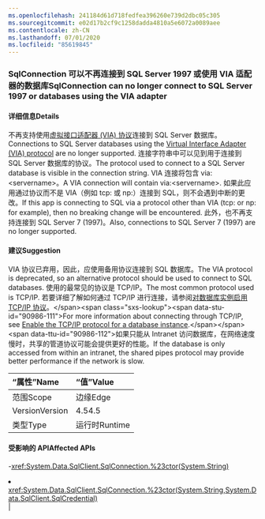 ```yaml
---
ms.openlocfilehash: 241184d61d718fedfea396260e739d2dbc05c305
ms.sourcegitcommit: e02d17b2cf9c1258dadda4810a5e6072a0089aee
ms.contentlocale: zh-CN
ms.lasthandoff: 07/01/2020
ms.locfileid: "85619845"
---
```

### <a name="sqlconnection-can-no-longer-connect-to-sql-server-1997-or-databases-using-the-via-adapter"></a><span data-ttu-id="90986-101">SqlConnection 可以不再连接到 SQL Server 1997 或使用 VIA 适配器的数据库</span><span class="sxs-lookup"><span data-stu-id="90986-101">SqlConnection can no longer connect to SQL Server 1997 or databases using the VIA adapter</span></span>

#### <a name="details"></a><span data-ttu-id="90986-102">详细信息</span><span class="sxs-lookup"><span data-stu-id="90986-102">Details</span></span>

<span data-ttu-id="90986-103">不再支持使用[虚拟接口适配器 (VIA) 协议](https://docs.microsoft.com/previous-versions/sql/sql-server-2008-r2/ms191229(v=sql.105))连接到 SQL Server 数据库。</span><span class="sxs-lookup"><span data-stu-id="90986-103">Connections to SQL Server databases using the [Virtual Interface Adapter (VIA) protocol](https://docs.microsoft.com/previous-versions/sql/sql-server-2008-r2/ms191229(v=sql.105)) are no longer supported.</span></span> <span data-ttu-id="90986-104">连接字符串中可以见到用于连接到 SQL Server 数据库的协议。</span><span class="sxs-lookup"><span data-stu-id="90986-104">The protocol used to connect to a SQL Server database is visible in the connection string.</span></span> <span data-ttu-id="90986-105">VIA 连接将包含 via:&lt;servername&gt;。</span><span class="sxs-lookup"><span data-stu-id="90986-105">A VIA connection will contain via:&lt;servername&gt;.</span></span> <span data-ttu-id="90986-106">如果此应用通过协议而不是 VIA（例如 tcp: 或 np:）连接到 SQL，则不会遇到中断的更改。</span><span class="sxs-lookup"><span data-stu-id="90986-106">If this app is connecting to SQL via a protocol other than VIA (tcp: or np: for example), then no breaking change will be encountered.</span></span> <span data-ttu-id="90986-107">此外，也不再支持连接到 SQL Server 7 (1997)。</span><span class="sxs-lookup"><span data-stu-id="90986-107">Also, connections to SQL Server 7 (1997) are no longer supported.</span></span>

#### <a name="suggestion"></a><span data-ttu-id="90986-108">建议</span><span class="sxs-lookup"><span data-stu-id="90986-108">Suggestion</span></span>

<span data-ttu-id="90986-109">VIA 协议已弃用，因此，应使用备用协议连接到 SQL 数据库。</span><span class="sxs-lookup"><span data-stu-id="90986-109">The VIA protocol is deprecated, so an alternative protocol should be used to connect to SQL databases.</span></span> <span data-ttu-id="90986-110">使用的最常见的协议是 TCP/IP。</span><span class="sxs-lookup"><span data-stu-id="90986-110">The most common protocol used is TCP/IP.</span></span> <span data-ttu-id="90986-111">若要详细了解如何通过 TCP/IP 进行连接，请参阅[对数据库实例启用 TCP/IP 协议](https://docs.microsoft.com/previous-versions/visualstudio/visual-studio-2008/bb909712(v=vs.90))。</span><span class="sxs-lookup"><span data-stu-id="90986-111">For more information about connecting through TCP/IP, see [Enable the TCP/IP protocol for a database instance](https://docs.microsoft.com/previous-versions/visualstudio/visual-studio-2008/bb909712(v=vs.90)).</span></span> <span data-ttu-id="90986-112">如果只能从 Intranet 访问数据库，在网络速度慢时，共享的管道协议可能会提供更好的性能。</span><span class="sxs-lookup"><span data-stu-id="90986-112">If the database is only accessed from within an intranet, the shared pipes protocol may provide better performance if the network is slow.</span></span>

| <span data-ttu-id="90986-113">“属性”</span><span class="sxs-lookup"><span data-stu-id="90986-113">Name</span></span>    | <span data-ttu-id="90986-114">“值”</span><span class="sxs-lookup"><span data-stu-id="90986-114">Value</span></span>       |
|:--------|:------------|
| <span data-ttu-id="90986-115">范围</span><span class="sxs-lookup"><span data-stu-id="90986-115">Scope</span></span>   |<span data-ttu-id="90986-116">边缘</span><span class="sxs-lookup"><span data-stu-id="90986-116">Edge</span></span>|
|<span data-ttu-id="90986-117">Version</span><span class="sxs-lookup"><span data-stu-id="90986-117">Version</span></span>|<span data-ttu-id="90986-118">4.5</span><span class="sxs-lookup"><span data-stu-id="90986-118">4.5</span></span>|
|<span data-ttu-id="90986-119">类型</span><span class="sxs-lookup"><span data-stu-id="90986-119">Type</span></span>|<span data-ttu-id="90986-120">运行时</span><span class="sxs-lookup"><span data-stu-id="90986-120">Runtime</span></span>

#### <a name="affected-apis"></a><span data-ttu-id="90986-121">受影响的 API</span><span class="sxs-lookup"><span data-stu-id="90986-121">Affected APIs</span></span>

-<xref:System.Data.SqlClient.SqlConnection.%23ctor(System.String)></li><li><xref:System.Data.SqlClient.SqlConnection.%23ctor(System.String,System.Data.SqlClient.SqlCredential)></li></ul>|
